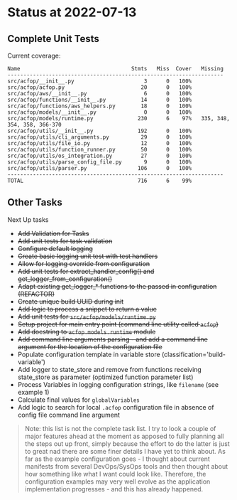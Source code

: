 # Status at 2022-07-13

## Complete Unit Tests

Current coverage:

```text
Name                                   Stmts   Miss  Cover   Missing
--------------------------------------------------------------------
src/acfop/__init__.py                      3      0   100%
src/acfop/acfop.py                        20      0   100%
src/acfop/aws/__init__.py                  6      0   100%
src/acfop/functions/__init__.py           14      0   100%
src/acfop/functions/aws_helpers.py        18      0   100%
src/acfop/models/__init__.py               0      0   100%
src/acfop/models/runtime.py              230      6    97%   335, 348, 354, 358, 366-370
src/acfop/utils/__init__.py              192      0   100%
src/acfop/utils/cli_arguments.py          29      0   100%
src/acfop/utils/file_io.py                12      0   100%
src/acfop/utils/function_runner.py        50      0   100%
src/acfop/utils/os_integration.py         27      0   100%
src/acfop/utils/parse_config_file.py       9      0   100%
src/acfop/utils/parser.py                106      0   100%
--------------------------------------------------------------------
TOTAL                                    716      6    99%
```

## Other Tasks

Next Up tasks

* ~~Add Validation for Tasks~~
* ~~Add unit tests for task validation~~
* ~~Configure default logging~~
* ~~Create basic logging unit test with test handlers~~
* ~~Allow for logging override from configuration~~
* ~~Add unit tests for extract_handler_config() and get_logger_from_configuration()~~
* ~~Adapt existing get_logger_* functions to the passed in configuration (REFACTOR)~~
* ~~Create unique build UUID during init~~
* ~~Add logic to process a snippet to return a value~~
* ~~Add unit tests for `src/acfop/models/runtime.py`~~
* ~~Setup project for main entry point (command line utility called `acfop`)~~
* ~~Add docstring to `acfop.models.runtime` module~~
* ~~Add command line arguments parsing - and add a command line argument for the location of the configuration file~~
* Populate configuration template in variable store (classification='build-variable')
* Add logger to state_store and remove from functions receiving state_store as parameter (optimized function parameter list)
* Process Variables in logging configuration strings, like `filename` (see example 1)
* Calculate final values for `globalVariables`
* Add logic to search for local `.acfop` configuration file in absence of config file command line argument

> Note: this list is not the complete task list. I try to look a couple of major features ahead at the moment as apposed to fully planning all the steps out up front, simply because the effort to do the latter is just to great nad there are some finer details I have yet to think about. As far as the example configuration goes - I thought about current manifests from several DevOps/SysOps tools and then thought about how something like what I want could look like. Therefore, the configuration examples may very well evolve as the application implementation progresses - and this has already happened.


